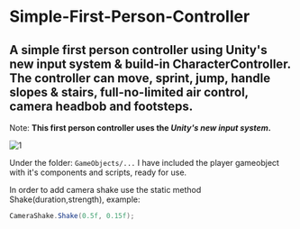 # Simple-First-Person-Controller
## A simple first person controller using Unity's **new input system** & build-in CharacterController. The controller can move, sprint, jump, handle slopes & stairs, full-no-limited air control, camera headbob and footsteps.
Note: **This first person controller uses the _Unity's new input system_.**

![1](https://user-images.githubusercontent.com/95410107/211865702-cb372800-1cb3-46e5-8b47-a0d6d54fabb9.png)

Under the folder: ```GameObjects/...``` I have included the player gameobject with it's components and scripts, ready for use.

In order to add camera shake use the static method Shake(duration,strength), example:
```csharp
CameraShake.Shake(0.5f, 0.15f);
```
